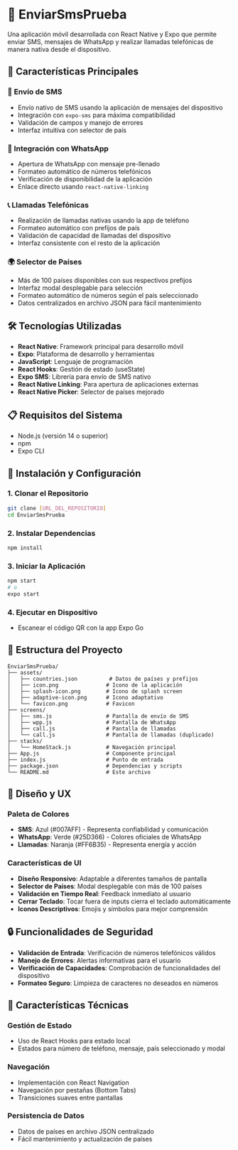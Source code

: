 # 📱 EnviarSmsPrueba

Una aplicación móvil desarrollada con React Native y Expo que permite enviar SMS, mensajes de WhatsApp y realizar llamadas telefónicas de manera nativa desde el dispositivo.

## 🚀 Características Principales

### 📨 Envío de SMS
- Envío nativo de SMS usando la aplicación de mensajes del dispositivo
- Integración con `expo-sms` para máxima compatibilidad
- Validación de campos y manejo de errores
- Interfaz intuitiva con selector de país

### 💬 Integración con WhatsApp
- Apertura de WhatsApp con mensaje pre-llenado
- Formateo automático de números telefónicos
- Verificación de disponibilidad de la aplicación
- Enlace directo usando `react-native-linking`

### 📞 Llamadas Telefónicas
- Realización de llamadas nativas usando la app de teléfono
- Formateo automático con prefijos de país
- Validación de capacidad de llamadas del dispositivo
- Interfaz consistente con el resto de la aplicación

### 🌍 Selector de Países
- Más de 100 países disponibles con sus respectivos prefijos
- Interfaz modal desplegable para selección
- Formateo automático de números según el país seleccionado
- Datos centralizados en archivo JSON para fácil mantenimiento

## 🛠️ Tecnologías Utilizadas

- **React Native**: Framework principal para desarrollo móvil
- **Expo**: Plataforma de desarrollo y herramientas
- **JavaScript**: Lenguaje de programación
- **React Hooks**: Gestión de estado (useState)
- **Expo SMS**: Librería para envío de SMS nativo
- **React Native Linking**: Para apertura de aplicaciones externas
- **React Native Picker**: Selector de países mejorado

## 📋 Requisitos del Sistema

- Node.js (versión 14 o superior)
- npm
- Expo CLI

## 🔧 Instalación y Configuración

### 1. Clonar el Repositorio
```bash
git clone [URL_DEL_REPOSITORIO]
cd EnviarSmsPrueba
```

### 2. Instalar Dependencias
```bash
npm install
```

### 3. Iniciar la Aplicación
```bash
npm start
# o
expo start
```

### 4. Ejecutar en Dispositivo
- Escanear el código QR con la app Expo Go

## 📁 Estructura del Proyecto

```
EnviarSmsPrueba/
├── assets/
│   ├── countries.json          # Datos de países y prefijos
│   ├── icon.png               # Icono de la aplicación
│   ├── splash-icon.png        # Icono de splash screen
│   ├── adaptive-icon.png      # Icono adaptativo
│   └── favicon.png            # Favicon
├── screens/
│   ├── sms.js                 # Pantalla de envío de SMS
│   ├── wpp.js                 # Pantalla de WhatsApp
│   ├── call.js                # Pantalla de llamadas
│   └── call.js                # Pantalla de llamadas (duplicado)
├── stacks/
│   └── HomeStack.js           # Navegación principal
├── App.js                     # Componente principal
├── index.js                   # Punto de entrada
├── package.json               # Dependencias y scripts
└── README.md                  # Este archivo
```

## 🎨 Diseño y UX

### Paleta de Colores
- **SMS**: Azul (#007AFF) - Representa confiabilidad y comunicación
- **WhatsApp**: Verde (#25D366) - Colores oficiales de WhatsApp
- **Llamadas**: Naranja (#FF6B35) - Representa energía y acción

### Características de UI
- **Diseño Responsivo**: Adaptable a diferentes tamaños de pantalla
- **Selector de Países**: Modal desplegable con más de 100 países
- **Validación en Tiempo Real**: Feedback inmediato al usuario
- **Cerrar Teclado**: Tocar fuera de inputs cierra el teclado automáticamente
- **Iconos Descriptivos**: Emojis y símbolos para mejor comprensión

## 🔒 Funcionalidades de Seguridad

- **Validación de Entrada**: Verificación de números telefónicos válidos
- **Manejo de Errores**: Alertas informativas para el usuario
- **Verificación de Capacidades**: Comprobación de funcionalidades del dispositivo
- **Formateo Seguro**: Limpieza de caracteres no deseados en números

## 🚀 Características Técnicas

### Gestión de Estado
- Uso de React Hooks para estado local
- Estados para número de teléfono, mensaje, país seleccionado y modal

### Navegación
- Implementación con React Navigation
- Navegación por pestañas (Bottom Tabs)
- Transiciones suaves entre pantallas

### Persistencia de Datos
- Datos de países en archivo JSON centralizado
- Fácil mantenimiento y actualización de países